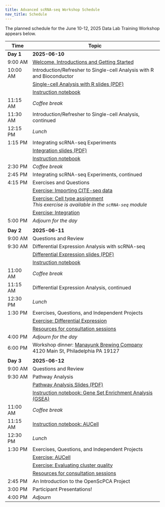 ```yaml
---
title: Advanced scRNA-seq Workshop Schedule
nav_title: Schedule
---
```


The planned schedule for the June 10-12, 2025 Data Lab Training Workshop appears below.

| Time      | Topic
| --------- | ------------------------------------------------------------------------------------------------------------------------------------------------------------------------------------------------------------
| **Day 1** | **2025-06-10**
| 9:00 AM   | [Welcome, Introductions and Getting Started](../slides/2025-06-10_welcome-introduction.pdf)
| 10:00 AM  | Introduction/Refresher to Single-cell Analysis with R and Bioconductor
|           | [Single-cell Analysis with R slides (PDF)](../slides/2025-06-10_scRNAseq-data-intro.pdf)
|           | [Instruction notebook](../completed-notebooks/scRNA-seq-advanced/01-read_filter_normalize_scRNA.nb.html)
| 11:15 AM  | *Coffee break*
| 11:30 AM  | Introduction/Refresher to Single-cell Analysis, continued
| 12:15 PM  | *Lunch*
| 1:15 PM   | Integrating scRNA-seq Experiments
|           | [Integration slides (PDF)](../slides/2025-06-10_integration.pdf)
|           | [Instruction notebook](../completed-notebooks/scRNA-seq-advanced/02-dataset_integration.nb.html)
| 2:30 PM   | *Coffee break*
| 2:45 PM   | Integrating scRNA-seq Experiments, continued
| 4:15 PM   | Exercises and Questions
|           | [Exercise: Importing CITE-seq data](https://github.com/AlexsLemonade/training-modules/blob/{{site.release_tag}}/scRNA-seq-advanced/exercise_01-citeseq.Rmd)
|           | [Exercise: Cell type assignment](https://github.com/AlexsLemonade/training-modules/blob/{{site.release_tag}}/scRNA-seq/exercise_03-celltype.Rmd) <br> _This exercise is available in the `scRNA-seq` module_
|           | [Exercise: Integration](https://github.com/AlexsLemonade/training-modules/blob/{{site.release_tag}}/scRNA-seq-advanced/exercise_02-integration.Rmd)
| 5:00 PM   | *Adjourn for the day*
|           |
| **Day 2** | **2025-06-11**
| 9:00 AM   | Questions and Review
| 9:30 AM   | Differential Expression Analysis with scRNA-seq
|           | [Differential Expression slides (PDF)](../slides/2025-06-11_differential-expression.pdf)
|           | [Instruction notebook](../completed-notebooks/scRNA-seq-advanced/03-differential_expression.nb.html)
| 11:00 AM  | *Coffee break*
| 11:15 AM  | Differential Expression Analysis, continued
| 12:30 PM  | *Lunch*
| 1:30 PM   | Exercises, Questions, and Independent Projects
|           | [Exercise: Differential Expression](https://github.com/AlexsLemonade/training-modules/blob/{{site.release_tag}}/scRNA-seq-advanced/exercise_03-diffexp.Rmd)
|           | [Resources for consultation sessions](./workshop-resources.md)
| 4:00 PM   | *Adjourn for the day*
| 6:00 PM   | Workshop dinner: [Manayunk Brewing Company](https://manayunkbrewery.com/) <br> 4120 Main St, Philadelphia PA 19127
|           |
| **Day 3** | **2025-06-12**
| 9:00 AM   | Questions and Review
| 9:30 AM   | Pathway Analysis
|           | [Pathway Analysis Slides (PDF)](../slides/2025-06-12_pathway-analysis.pdf)
|           | [Instruction notebook: Gene Set Enrichment Analysis (GSEA)](../completed-notebooks/scRNA-seq-advanced/04-gene_set_enrichment_analysis.nb.html)
| 11:00 AM  | *Coffee break*
| 11:15 AM  | [Instruction notebook: AUCell](../completed-notebooks/scRNA-seq-advanced/05-aucell.nb.html)
| 12:30 PM  | *Lunch*
| 1:30 PM   | Exercises, Questions, and Independent Projects
|           | [Exercise: AUCell](https://github.com/AlexsLemonade/training-modules/blob/{{site.release_tag}}/scRNA-seq-advanced/exercise_04-scrna_pathway.Rmd)
|           | [Exercise: Evaluating cluster quality](https://github.com/AlexsLemonade/training-modules/blob/{{site.release_tag}}/scRNA-seq-advanced/exercise_05-cluster_evaluation.Rmd)
|           | [Resources for consultation sessions](./workshop-resources.md)
| 2:45 PM   | An Introduction to the OpenScPCA Project
| 3:00 PM   | Participant Presentations!
| 4:00 PM   | *Adjourn*


